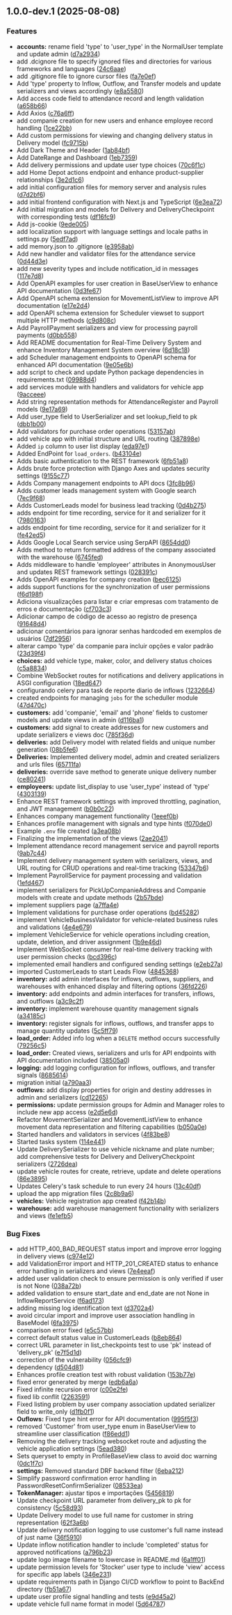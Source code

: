 ## 1.0.0-dev.1 (2025-08-08)

### Features

* **accounts:** rename field 'type' to 'user_type' in the NormalUser template and update admin ([d7a2934](https://github.com/luizmoretti/Django_ERP/commit/d7a2934f49f089c1f8eae99a8612fd7facfeeda6))
* add .dcignore file to specify ignored files and directories for various frameworks and languages ([24c6aae](https://github.com/luizmoretti/Django_ERP/commit/24c6aae1605dbaf0afd9defdb83973f9ce58b305))
* add .gitignore file to ignore cursor files ([fa7e0ef](https://github.com/luizmoretti/Django_ERP/commit/fa7e0ef9a14622b9cb97b4e18cd4adbe14d2aa03))
* Add 'type' property to Inflow, Outflow, and Transfer models and update serializers and views accordingly ([e8a5580](https://github.com/luizmoretti/Django_ERP/commit/e8a5580d41aac2b691e538912e20263b216bfd17))
* Add access code field to attendance record and length validation ([a658b66](https://github.com/luizmoretti/Django_ERP/commit/a658b669d417dc929cf078f9471dc7cfe2c908fa))
* Add Axios ([c76a6ff](https://github.com/luizmoretti/Django_ERP/commit/c76a6ffc9bc8abfc7d21a8785e241785894f257c))
* add companie creation for new users and enhance employee record handling ([1ce22bb](https://github.com/luizmoretti/Django_ERP/commit/1ce22bb92daecae543f6ea73d8859666226d703b))
* Add custom permissions for viewing and changing delivery status in Delivery model ([fc9715b](https://github.com/luizmoretti/Django_ERP/commit/fc9715b7d30970a7765a43cfdd667b50e283840b))
* Add Dark Theme and Header ([1ab84bf](https://github.com/luizmoretti/Django_ERP/commit/1ab84bf53e599ee3690703c4a93c7ea07a1116de))
* Add DateRange and Dashboard ([1eb7359](https://github.com/luizmoretti/Django_ERP/commit/1eb73592bbb5d458935ac2c471544ac63c620705))
* Add delivery permissions and update user type choices ([70c6f1c](https://github.com/luizmoretti/Django_ERP/commit/70c6f1c49da93156b1b81da001094f21ab00f62a))
* add Home Depot actions endpoint and enhance product-supplier relationships ([3e2d1c6](https://github.com/luizmoretti/Django_ERP/commit/3e2d1c600f24ea73c87af42b068b629446a2681c))
* add initial configuration files for memory server and analysis rules ([d7d2bf6](https://github.com/luizmoretti/Django_ERP/commit/d7d2bf6b8d0a968a75a94f82c0b8d7dbc1807bd8))
* add initial frontend configuration with Next.js and TypeScript ([6e3ea72](https://github.com/luizmoretti/Django_ERP/commit/6e3ea723288523971253c0611f2d5d008a442b58))
* Add initial migration and models for Delivery and DeliveryCheckpoint with corresponding tests ([df16fc9](https://github.com/luizmoretti/Django_ERP/commit/df16fc901396162396103a9eb790c632615989ab))
* Add js-cookie ([9ede005](https://github.com/luizmoretti/Django_ERP/commit/9ede005f717e6456576129af3a4b56e31c864a40))
* add localization support with language settings and locale paths in settings.py ([5edf7ad](https://github.com/luizmoretti/Django_ERP/commit/5edf7ad25d510c6166a55d7ac7640415db32e59f))
* add memory.json to .gitignore ([e3958ab](https://github.com/luizmoretti/Django_ERP/commit/e3958ab0342ae48afb2c333e6afbfc64d99188f5))
* Add new handler and validator files for the attendance service ([0d44d3e](https://github.com/luizmoretti/Django_ERP/commit/0d44d3e1ec994e130b0ed9ec88dbc71e442fe7bf))
* add new severity types and include notification_id in messages ([117e7d8](https://github.com/luizmoretti/Django_ERP/commit/117e7d8b153cacb4d1ede757b56e331a4dc61760))
* Add OpenAPI examples for user creation in BaseUserView to enhance API documentation ([0d3fe67](https://github.com/luizmoretti/Django_ERP/commit/0d3fe6773a94f52d66149b5a00814f0798860578))
* Add OpenAPI schema extension for MovementListView to improve API documentation ([e17e2d4](https://github.com/luizmoretti/Django_ERP/commit/e17e2d4ba77d7fb073a3640b85944d9864129280))
* add OpenAPI schema extension for Scheduler viewset to support multiple HTTP methods ([c9d808c](https://github.com/luizmoretti/Django_ERP/commit/c9d808cba389c1ccc3d7e254a1fea00364fe80d6))
* Add PayrollPayment serializers and view for processing payroll payments ([d0bb558](https://github.com/luizmoretti/Django_ERP/commit/d0bb558d646c74bc8331447e8f0450f8aba54b63))
* Add README documentation for Real-Time Delivery System and enhance Inventory Management System overview ([6d18c18](https://github.com/luizmoretti/Django_ERP/commit/6d18c1871b40becd05b738593c85d4b6eda7a19f))
* add Scheduler management endpoints to OpenAPI schema for enhanced API documentation ([9e05e6b](https://github.com/luizmoretti/Django_ERP/commit/9e05e6b2f95ea2d08c9a06de5d66e3f9ee1c615b))
* add script to check and update Python package dependencies in requirements.txt ([09988d4](https://github.com/luizmoretti/Django_ERP/commit/09988d4f6c552972c3cd2d35dd04f0a26c1e2f50))
* add services module with handlers and validators for vehicle app ([9acceee](https://github.com/luizmoretti/Django_ERP/commit/9acceeef3946a66b1c8d8b156903290c9970e093))
* Add string representation methods for AttendanceRegister and Payroll models ([9e17a69](https://github.com/luizmoretti/Django_ERP/commit/9e17a69a6fc9921657dbeeae8fe965e6eb0a0b95))
* Add user_type field to UserSerializer and set lookup_field to pk ([dbb1b00](https://github.com/luizmoretti/Django_ERP/commit/dbb1b0043d454e543c94affac4fcbeed9c8598f3))
* Add validators for purchase order operations ([53157ab](https://github.com/luizmoretti/Django_ERP/commit/53157ab2e513c6b225c0ff258b9d9af91c6555c5))
* add vehicle app with initial structure and URL routing ([387898e](https://github.com/luizmoretti/Django_ERP/commit/387898eb32613ba8e0d6ac9380edea17496dafd6))
* Added `ip` column to user list display ([eda97e1](https://github.com/luizmoretti/Django_ERP/commit/eda97e11fd9fc4ba67f9ecf1fb12c37a46e7700a))
* Added EndPoint for `load_orders`. ([b43104e](https://github.com/luizmoretti/Django_ERP/commit/b43104ecbd12c375bc52e530f5ec188f3f87d00d))
* Adds basic authentication to the REST framework ([6fb51a8](https://github.com/luizmoretti/Django_ERP/commit/6fb51a8e966e15627dc5e7419530c8434f89d5a3))
* Adds brute force protection with Django Axes and updates security settings ([9155c77](https://github.com/luizmoretti/Django_ERP/commit/9155c7745cc5743f429bacb763abd60dcdb68c5a))
* Adds Company management endpoints to API docs ([3fc8b96](https://github.com/luizmoretti/Django_ERP/commit/3fc8b96bff815e72c2f76257caa919e08aa7f06f))
* Adds customer leads management system with Google search ([7ec9f68](https://github.com/luizmoretti/Django_ERP/commit/7ec9f68b6a6efa8d6ff3c86b5687ddc93a181ccb))
* Adds CustomerLeads model for business lead tracking ([0d4b275](https://github.com/luizmoretti/Django_ERP/commit/0d4b2757159818cd525bbf58f10eb7dc5fca241d))
* adds endpoint for time recording, service for it and serializer for it ([7980163](https://github.com/luizmoretti/Django_ERP/commit/7980163ba5d706ef3e008796ca04e058b3a148d8))
* adds endpoint for time recording, service for it and serializer for it ([fe42ed5](https://github.com/luizmoretti/Django_ERP/commit/fe42ed5a292422516e856dac2de2625ccf334d1e))
* Adds Google Local Search service using SerpAPI ([8654dd0](https://github.com/luizmoretti/Django_ERP/commit/8654dd074bac3738dbcd7cf2616d86d8543ca833))
* Adds method to return formatted address of the company associated with the warehouse ([6745fed](https://github.com/luizmoretti/Django_ERP/commit/6745fed7b8a35b7846c0556723c1d5fa435d1720))
* Adds middleware to handle 'employeer' attributes in AnonymousUser and updates REST framework settings ([028391c](https://github.com/luizmoretti/Django_ERP/commit/028391c64dbea6e6a9a3db2396da52a60aeb0619))
* Adds OpenAPI examples for company creation ([bec6125](https://github.com/luizmoretti/Django_ERP/commit/bec612533e6211740ffc39ee218be049c80fd1d5))
* adds support functions for the synchronization of user permissions ([f6d198f](https://github.com/luizmoretti/Django_ERP/commit/f6d198f5ca403ed0abb09f08fa8201bbc011ae0e))
* Adiciona visualizações para listar e criar empresas com tratamento de erros e documentação ([cf703c3](https://github.com/luizmoretti/Django_ERP/commit/cf703c32011c294448bd3870e463adf648bfbd05))
* Adicionar campo de código de acesso ao registro de presença ([91648d4](https://github.com/luizmoretti/Django_ERP/commit/91648d41b244b80b318d4d2f4cabb9f48dab6f46))
* adicionar comentários para ignorar senhas hardcoded em exemplos de usuários ([7df2956](https://github.com/luizmoretti/Django_ERP/commit/7df29564e749f6dac93178d99702e3019faa366a))
* alterar campo 'type' da companie para incluir opções e valor padrão ([23d39f4](https://github.com/luizmoretti/Django_ERP/commit/23d39f474a48a42092dd2df3b03bd1f4ba445fec))
* **choices:** add vehicle type, maker, color, and delivery status choices ([c5a8834](https://github.com/luizmoretti/Django_ERP/commit/c5a8834e44cc676af01bc016eb56fe1f2f6de97c))
* Combine WebSocket routes for notifications and delivery applications in ASGI configuration ([18ed647](https://github.com/luizmoretti/Django_ERP/commit/18ed647b10bffa8c1f6ad9df4957cd4a57dd0639))
* configurando celery para task de reporte diario de inflows ([1232664](https://github.com/luizmoretti/Django_ERP/commit/1232664b0fcd73d9bd268d96beec45f1f063b52f))
* created endpoints for managing `jobs` for the scheduller module ([47d470c](https://github.com/luizmoretti/Django_ERP/commit/47d470c56268a461280ff0c2430b289fadaf8b21))
* **customers:** add 'companie', 'email' and 'phone' fields to customer models and update views in admin ([d116ba1](https://github.com/luizmoretti/Django_ERP/commit/d116ba1d63dfd4654e81920403ab467a3ae76878))
* **customers:** add signal to create addresses for new customers and update serializers e views doc ([785f36d](https://github.com/luizmoretti/Django_ERP/commit/785f36d09961d5e00a9b0e21d4f59e5d0626f081))
* **deliveries:** add Delivery model with related fields and unique number generation ([08b5fe6](https://github.com/luizmoretti/Django_ERP/commit/08b5fe6b96a4e4647399f1de74d7f1564ccdb59f))
* **Deliveries:** Implemented delivery model, admin and created serializers and urls files ([65711fa](https://github.com/luizmoretti/Django_ERP/commit/65711fad229b7585570701939e7c3e97de26544f))
* **deliveries:** override save method to generate unique delivery number ([ce80241](https://github.com/luizmoretti/Django_ERP/commit/ce802410004084f28d16af4047dd27738a87b655))
* **employeers:** update list_display to use 'user_type' instead of 'type' ([4303139](https://github.com/luizmoretti/Django_ERP/commit/430313940dfdcfe6fbcf6eb0859fcb2fde516493))
* Enhance REST framework settings with improved throttling, pagination, and JWT management ([b0b0c22](https://github.com/luizmoretti/Django_ERP/commit/b0b0c2276d202fb5d09d22b41ef004537dc63dab))
* Enhances company management functionality ([1eeef0b](https://github.com/luizmoretti/Django_ERP/commit/1eeef0b7f717eeb49d83492a0cdc8c18fff21e84))
* Enhances profile management with signals and type hints ([f070de0](https://github.com/luizmoretti/Django_ERP/commit/f070de0f445615d8f6c497d00fbbbe8cf4c9506d))
* Example `.env` file created ([a3ea08b](https://github.com/luizmoretti/Django_ERP/commit/a3ea08bcfc382ca546f12bef97dd5c33bd1e0f14))
* Finalizing the implementation of the views ([2ae2041](https://github.com/luizmoretti/Django_ERP/commit/2ae20418d72f4935e63027b3b40cff35ba95c2c6))
* Implement attendance record management service and payroll reports ([9ab7c44](https://github.com/luizmoretti/Django_ERP/commit/9ab7c440362e44eea813a02fbf83d5665f5773c4))
* Implement delivery management system with serializers, views, and URL routing for CRUD operations and real-time tracking ([53347b6](https://github.com/luizmoretti/Django_ERP/commit/53347b6f89a7a2222ddb301ae4f0a90092c38594))
* Implement PayrollService for payment processing and validation ([1efd467](https://github.com/luizmoretti/Django_ERP/commit/1efd4675947282511a2c434c360e43c640468d6f))
* implement serializers for PickUpCompanieAddress and Companie models with create and update methods ([2b57bde](https://github.com/luizmoretti/Django_ERP/commit/2b57bdeb877d080020d2a3c32ecaebad78369858))
* implement suppliers page ([a7ffa4e](https://github.com/luizmoretti/Django_ERP/commit/a7ffa4e18570fcbffe001fdb0a8f30635cd41b51))
* Implement validations for purchase order operations ([bd45282](https://github.com/luizmoretti/Django_ERP/commit/bd45282f266875802f1627e8b57fc88627dc2328))
* implement VehicleBusinessValidator for vehicle-related business rules and validations ([4e4e679](https://github.com/luizmoretti/Django_ERP/commit/4e4e679c490250624f8594aeeb4c2975b527656c))
* implement VehicleService for vehicle operations including creation, update, deletion, and driver assignment ([1b9e46d](https://github.com/luizmoretti/Django_ERP/commit/1b9e46d40ab76259f125572258dd1236952451bb))
* Implement WebSocket consumer for real-time delivery tracking with user permission checks ([bcd396c](https://github.com/luizmoretti/Django_ERP/commit/bcd396c8766af9701cb914feab321871c33092e9))
* implemented email handlers and configured sending settings ([e2eb27a](https://github.com/luizmoretti/Django_ERP/commit/e2eb27a18c8b2711e817e40afa741955f03f0796))
* imported CustomerLeads to start Leads Flow ([4845368](https://github.com/luizmoretti/Django_ERP/commit/4845368f2a746629579c76f5f14c0b788beb4d62))
* **inventory:** add admin interfaces for inflows, outflows, suppliers, and warehouses with enhanced display and filtering options ([36fd226](https://github.com/luizmoretti/Django_ERP/commit/36fd226ffd51d67cdac06499a57f027481cc5f5c))
* **inventory:** add endpoints and admin interfaces for transfers, inflows, and outflows ([a3c9c2f](https://github.com/luizmoretti/Django_ERP/commit/a3c9c2f9bf06f6e2e50c0610b3f0fd072a9f7925))
* **inventory:** implement warehouse quantity management signals ([a34185c](https://github.com/luizmoretti/Django_ERP/commit/a34185c92b7b0feeb726acf096cb028f48a05987))
* **inventory:** register signals for inflows, outflows, and transfer apps to manage quantity updates ([5c5ff79](https://github.com/luizmoretti/Django_ERP/commit/5c5ff793242d193f2b02b1603aa75da10e9e9885))
* **load_order:** Added info log when a `DELETE` method occurs successfully ([79256c5](https://github.com/luizmoretti/Django_ERP/commit/79256c5e8ec2a138d2b254b60015ec1c5d6178c6))
* **load_order:** Created views, serializers and urls for API endpoints with API documentation included ([38505a0](https://github.com/luizmoretti/Django_ERP/commit/38505a0dc499e25ac3c1d4d1dc354e939c15986d))
* **logging:** add logging configuration for inflows, outflows, and transfer signals ([8685614](https://github.com/luizmoretti/Django_ERP/commit/868561490af76bba0af6a90471e119701d8fbae6))
* migration initial ([a790aa3](https://github.com/luizmoretti/Django_ERP/commit/a790aa335bbb8369f35a0a926bbb437906b2818f))
* **outflows:** add display properties for origin and destiny addresses in admin and serializers ([cd12265](https://github.com/luizmoretti/Django_ERP/commit/cd12265abed53edfd8b0dbcb79bbceb266037eb8))
* **permissions:** update permission groups for Admin and Manager roles to include new app access ([e2d5e6d](https://github.com/luizmoretti/Django_ERP/commit/e2d5e6d4e554c17482da2e596e4aa4cbf368c98d))
* Refactor MovementSerializer and MovementListView to enhance movement data representation and filtering capabilities ([b050a0e](https://github.com/luizmoretti/Django_ERP/commit/b050a0e2d1ae6bd558710f0b89d2c228806c9c3d))
* Started handlers and validators in services ([4f83be8](https://github.com/luizmoretti/Django_ERP/commit/4f83be8a2b7014c8ea365503dcb2e03ae7c02f15))
* Started tasks system ([114e441](https://github.com/luizmoretti/Django_ERP/commit/114e441e971e65d8ad12d5d0f3d6c2752f8cd5c8))
* Update DeliverySerializer to use vehicle nickname and plate number; add comprehensive tests for Delivery and DeliveryCheckpoint serializers ([2726dea](https://github.com/luizmoretti/Django_ERP/commit/2726dea017c56d51bea4dcced9bf6210557dad02))
* update vehicle routes for create, retrieve, update and delete operations ([86e3895](https://github.com/luizmoretti/Django_ERP/commit/86e3895a40e8d0c03528f3357b5ada984d6349de))
* Updates Celery's task schedule to run every 24 hours ([13c40df](https://github.com/luizmoretti/Django_ERP/commit/13c40dfb3412b7060df761b85c4286f70b14be35))
* upload the app migration files ([2c8b9a6](https://github.com/luizmoretti/Django_ERP/commit/2c8b9a6bdd4900129e7360260fed6410397ab4fa))
* **vehicles:** Vehicle registration app created ([f42b14b](https://github.com/luizmoretti/Django_ERP/commit/f42b14b8f0e98989d16b1b63fc0008a61b5f51a1))
* **warehouse:** add warehouse management functionality with serializers and views ([fe1efb5](https://github.com/luizmoretti/Django_ERP/commit/fe1efb5394bdc0abf13abc89ab869cad0dc02e5f))

### Bug Fixes

* add HTTP_400_BAD_REQUEST status import and improve error logging in delivery views ([c974e12](https://github.com/luizmoretti/Django_ERP/commit/c974e1292b6d8dc37c62b8972d7a920943655a26))
* add ValidationError import and HTTP_201_CREATED status to enhance error handling in serializers and views ([7e4eeaf](https://github.com/luizmoretti/Django_ERP/commit/7e4eeaf895609befe57fe42e9375f579d26baa16))
* added user validation check to ensure permission is only verified if user is not None ([038a72b](https://github.com/luizmoretti/Django_ERP/commit/038a72b3be18b91ac70d222c736e344ef6b11e95))
* added validation to ensure start_date and end_date are not None in InflowReportService ([f6ad173](https://github.com/luizmoretti/Django_ERP/commit/f6ad17396e8e24e47a69a306ba349f7c0328beaa))
* adding missing log identification text ([d3702a4](https://github.com/luizmoretti/Django_ERP/commit/d3702a4ed825aff61fda517938ba5fb50616f08a))
* avoid circular import and improve user association handling in BaseModel ([6fa3975](https://github.com/luizmoretti/Django_ERP/commit/6fa39751f6b4616fb7e2d5d8825575e9331ba8bc))
* comparison error fixed ([e5c57bb](https://github.com/luizmoretti/Django_ERP/commit/e5c57bb1633f1db9751e9987e34bd870401f7cc4))
* correct default status value in CustomerLeads ([b8eb864](https://github.com/luizmoretti/Django_ERP/commit/b8eb864aa22a2ce47f993c00a09f438902225dbd))
* correct URL parameter in list_checkpoints test to use 'pk' instead of 'delivery_pk' ([e7f5d1d](https://github.com/luizmoretti/Django_ERP/commit/e7f5d1d2e2847602a67a358fd5a280afdd11ea29))
* correction of the vulnerability ([056cfc9](https://github.com/luizmoretti/Django_ERP/commit/056cfc9da58c79e642429668015f37c3fec4b85a))
* dependency ([d504d81](https://github.com/luizmoretti/Django_ERP/commit/d504d81da4268ad68c232d74eb3041e37b666067))
* Enhances profile creation test with robust validation ([153b77e](https://github.com/luizmoretti/Django_ERP/commit/153b77e2f452f6c7dba6dd46d8070ff60f78fdbf))
* fixed error generated by merge ([edb6a6a](https://github.com/luizmoretti/Django_ERP/commit/edb6a6a387390ca4c104fb383db49f5a0feb8094))
* Fixed infinite recursion error ([c00e2fe](https://github.com/luizmoretti/Django_ERP/commit/c00e2fe226180dfafc870b3661fc02420c22f2d5))
* fixed lib conflit ([2263591](https://github.com/luizmoretti/Django_ERP/commit/2263591f028e8c250a4d634fd97ba48c305c6f68))
* Fixed listing problem by user company association updated serializer field to write_only ([d1fb0f1](https://github.com/luizmoretti/Django_ERP/commit/d1fb0f101ffb8fdba8b849b4b6e0623a75e5cbb5))
* **Ouflows:** Fixed type hint error for API documentation ([995f5f3](https://github.com/luizmoretti/Django_ERP/commit/995f5f353106da8ea3915a1f95e41b396189d7ee))
* removed 'Customer' from user_type enum in BaseUserView to streamline user classification ([f86edd1](https://github.com/luizmoretti/Django_ERP/commit/f86edd10fb0bdbe56029b3768f24c335ca5006c5))
* Removing the delivery tracking websocket route and adjusting the vehicle application settings ([5ead380](https://github.com/luizmoretti/Django_ERP/commit/5ead380836b825f81932630abeb62321c3e7a7bc))
* Sets queryset to empty in ProfileBaseView class to avoid doc warning ([0dc1f7c](https://github.com/luizmoretti/Django_ERP/commit/0dc1f7c8323a734b070750bdf10c08e41ebf6d59))
* **settings:** Removed standard DRF backend filter ([6eba212](https://github.com/luizmoretti/Django_ERP/commit/6eba212910553bbf6997b20e4ef8aad24ed0d57a))
* Simplify password confirmation error handling in PasswordResetConfirmSerializer ([08533ea](https://github.com/luizmoretti/Django_ERP/commit/08533eac40b7735a36b74782615c9ac59f5c32dc))
* **TokenManager:** ajustar tipos e importações ([5456819](https://github.com/luizmoretti/Django_ERP/commit/5456819b8feb2ebd6c6dd030833f84ece5b3fc84))
* Update checkpoint URL parameter from delivery_pk to pk for consistency ([5c58d93](https://github.com/luizmoretti/Django_ERP/commit/5c58d937128b143c43e15c70cf9dc8004af6f858))
* Update Delivery model to use full name for customer in string representation ([62f3a6b](https://github.com/luizmoretti/Django_ERP/commit/62f3a6b4d91d3111470bf5a619cf99af93556e7e))
* Update delivery notification logging to use customer's full name instead of just name ([36f5910](https://github.com/luizmoretti/Django_ERP/commit/36f59106e5603219581a3ff54653333acbe7ca59))
* Update inflow notification handler to include 'completed' status for approved notifications ([a796b23](https://github.com/luizmoretti/Django_ERP/commit/a796b23351aa4df84cfbe65370eb0dcade11b8b3))
* update logo image filename to lowercase in README.md ([6a1ff01](https://github.com/luizmoretti/Django_ERP/commit/6a1ff017437091a68845e16299df159988cba65b))
* update permission levels for 'Stocker' user type to include 'view' access for specific app labels ([346e231](https://github.com/luizmoretti/Django_ERP/commit/346e23181b8ee4ee68bdfa016d87805fda729758))
* update requirements path in Django CI/CD workflow to point to BackEnd directory ([fb51a67](https://github.com/luizmoretti/Django_ERP/commit/fb51a67ab5721137d56153c643c1c5078d7dafef))
* update user profile signal handling and tests ([e9d45a2](https://github.com/luizmoretti/Django_ERP/commit/e9d45a2f12601e4a1b79e24be0f951dc5e7ac883))
* update vehicle full name format in model ([5d64787](https://github.com/luizmoretti/Django_ERP/commit/5d64787b5aacac2943f80fb04efa828dd069b6ae))

